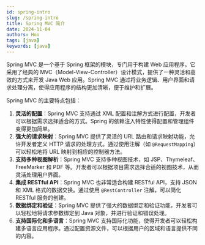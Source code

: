 ```yaml
---
id: spring-intro
slug: /spring-intro
title: Spring MVC 简介
date: 2024-11-04
authors: Hoo
tags: [java]
keywords: [java]
---
```


Spring MVC 是一个基于 Spring 框架的模块，专门用于构建 Web 应用程序。它采用了经典的 MVC（Model-View-Controller）设计模式，提供了一种灵活和高效的方式来开发 Java Web 应用。Spring MVC 通过将业务逻辑、用户界面和请求处理分离，使得应用程序的结构更加清晰，便于维护和扩展。

Spring MVC 的主要特点包括：

1. **灵活的配置**：Spring MVC 支持通过 XML 配置和注解方式进行配置，开发者可以根据需求选择适合的方式。Spring 的依赖注入特性使得配置和管理组件变得更加简单。
2. **强大的请求映射**：Spring MVC 提供了灵活的 URL 路由和请求映射功能，允许开发者定义 HTTP 请求的处理方式。通过使用注解（如 `@RequestMapping`）可以轻松地将 URL 映射到相应的控制器方法。
3. **支持多种视图解析**：Spring MVC 支持多种视图技术，如 JSP、Thymeleaf、FreeMarker 和 PDF 等。开发者可以根据项目需求选择合适的视图技术，从而灵活处理用户界面。
4. **集成 RESTful API**：Spring MVC 也非常适合构建 RESTful API，支持 JSON 和 XML 格式的数据交换。通过使用 `@RestController` 注解，可以简化 RESTful 服务的创建。
5. **数据绑定和验证**：Spring MVC 提供了强大的数据绑定和验证功能，开发者可以轻松地将请求参数绑定到 Java 对象，并进行验证和错误处理。
6. **支持国际化和多语言**：Spring MVC 支持国际化功能，使得开发者可以轻松构建多语言应用程序。通过配置资源文件，可以根据用户的区域和语言提供不同的内容。

